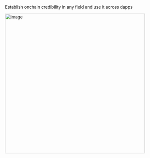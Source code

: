 Establish onchain credibility in any field and use it across dapps

<img width="462" alt="image" src="https://raw.githubusercontent.com/blossomland/images/main/blossom-bicycle.png">


